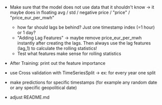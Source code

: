 
- Make sure that the model does not use data that it shouldn't know -> it maybe does in floating avg / std / negative price / "price" / "price_eur_per_mwh"
    - how far should lags be behind? Just one timestamp index (=1 hour) or 1 day?
    - "Adding Lag Features" -> maybe remove price_eur_per_mwh instantly after creating the lags. Then always use the lag features (lag_1) to calculate the rolling statistics!
    - Test what features make sense for rolling statistics

- After Training: print out the feature importance
- use Cross validation with TimeSeriesSplit -> ex: for every year one split
- make predictions for specific timestamps (for example any random date or any specific geopolitical date)
- adjust README.md
